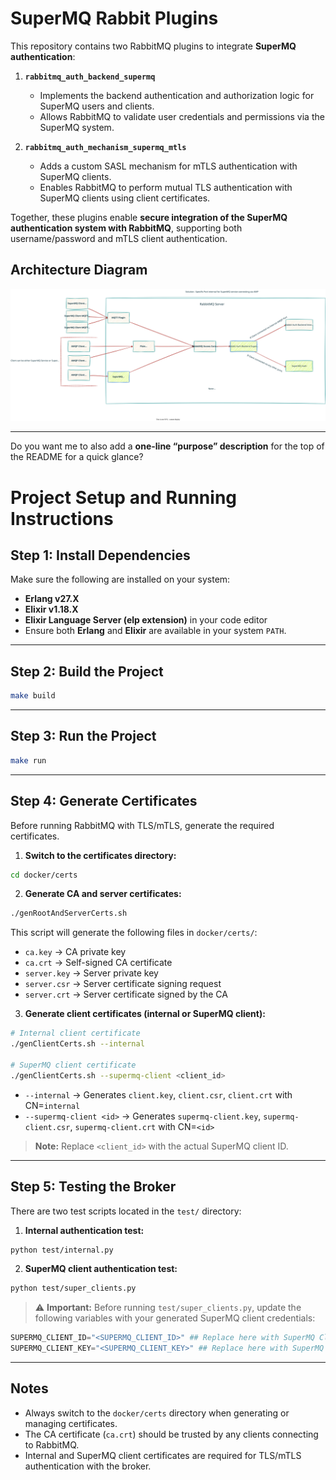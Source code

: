 # SuperMQ Rabbit Plugins

This repository contains two RabbitMQ plugins to integrate **SuperMQ authentication**:

1. **`rabbitmq_auth_backend_supermq`**

   * Implements the backend authentication and authorization logic for SuperMQ users and clients.
   * Allows RabbitMQ to validate user credentials and permissions via the SuperMQ system.

2. **`rabbitmq_auth_mechanism_supermq_mtls`**

   * Adds a custom SASL mechanism for mTLS authentication with SuperMQ clients.
   * Enables RabbitMQ to perform mutual TLS authentication with SuperMQ clients using client certificates.

Together, these plugins enable **secure integration of the SuperMQ authentication system with RabbitMQ**, supporting both username/password and mTLS client authentication.

## Architecture Diagram

![Architecture Diagram](./architecture.svg)

---

Do you want me to also add a **one-line “purpose” description** for the top of the README for a quick glance?


# Project Setup and Running Instructions

## Step 1: Install Dependencies

Make sure the following are installed on your system:

* **Erlang v27.X**
* **Elixir v1.18.X** 
* **Elixir Language Server (elp extension)** in your code editor
* Ensure both **Erlang** and **Elixir** are available in your system `PATH`.

---

## Step 2: Build the Project

```bash
make build
```

---

## Step 3: Run the Project

```bash
make run
```

---

## Step 4: Generate Certificates

Before running RabbitMQ with TLS/mTLS, generate the required certificates.

1. **Switch to the certificates directory:**

```bash
cd docker/certs
```

2. **Generate CA and server certificates:**

```bash
./genRootAndServerCerts.sh
```

This script will generate the following files in `docker/certs/`:

* `ca.key` → CA private key
* `ca.crt` → Self-signed CA certificate
* `server.key` → Server private key
* `server.csr` → Server certificate signing request
* `server.crt` → Server certificate signed by the CA

3. **Generate client certificates (internal or SuperMQ client):**

```bash
# Internal client certificate
./genClientCerts.sh --internal

# SuperMQ client certificate
./genClientCerts.sh --supermq-client <client_id>
```

* `--internal` → Generates `client.key`, `client.csr`, `client.crt` with CN=`internal`
* `--supermq-client <id>` → Generates `supermq-client.key`, `supermq-client.csr`, `supermq-client.crt` with CN=`<id>`

> **Note:** Replace `<client_id>` with the actual SuperMQ client ID.

---

## Step 5: Testing the Broker

There are two test scripts located in the `test/` directory:

1. **Internal authentication test:**

```bash
python test/internal.py
```

2. **SuperMQ client authentication test:**

```bash
python test/super_clients.py
```

> ⚠️ **Important:** Before running `test/super_clients.py`, update the following variables with your generated SuperMQ client credentials:

```python
SUPERMQ_CLIENT_ID="<SUPERMQ_CLIENT_ID>" ## Replace here with SuperMQ Client ID
SUPERMQ_CLIENT_KEY="<SUPERMQ_CLIENT_KEY>" ## Replace here with SuperMQ Client Key
```

---

## Notes

* Always switch to the `docker/certs` directory when generating or managing certificates.
* The CA certificate (`ca.crt`) should be trusted by any clients connecting to RabbitMQ.
* Internal and SuperMQ client certificates are required for TLS/mTLS authentication with the broker.
